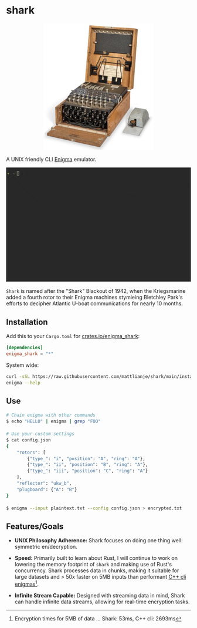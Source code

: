 # shark
<p align="center">
  <img src="img/4-rotor-enigma.jpeg" width="300" alt="four rotor Enigma">
</p>

A UNIX friendly CLI [Enigma](https://en.wikipedia.org/wiki/Enigma_machine) emulator.

![shark on unix](img/bp-readme.gif)

`Shark` is named after the "Shark" Blackout of 1942, when the Kriegsmarine added a fourth rotor to their Enigma machines 
stymieing Bletchley Park's efforts to decipher Atlantic U-boat communications for nearly 10 months.

## Installation
Add this to your `Cargo.toml` for [crates.io/enigma_shark](https://crates.io/crates/enigma_shark):
```toml
[dependencies]
enigma_shark = "*"
```

System wide:
```bash
curl -sSL https://raw.githubusercontent.com/mattlianje/shark/main/install.sh | bash;
enigma --help
```

## Use
```bash
# Chain enigma with other commands
$ echo "HELLO" | enigma | grep "FOO"

# Use your custom settings
$ cat config.json
{
    "rotors": [
        {"type_": "i", "position": "A", "ring": "A"},
        {"type_": "ii", "position": "B", "ring": "A"},
        {"type_": "iii", "position": "C", "ring": "A"}
    ],
    "reflector": "ukw_b",
    "plugboard": {"A": "B"}
}

$ enigma --input plaintext.txt --config config.json > encrypted.txt
```
## Features/Goals
- **UNIX Philosophy Adherence:** Shark focuses on doing one thing well: symmetric en/decryption.

- **Speed:** Primarily built to learn about Rust, I will continue to work on lowering the memory footprint of `shark` and making use of Rust's concurrency. Shark processes data in chunks, making it suitable for large datasets and > 50x faster on 5MB inputs than performant [C++ cli enigmas](benches/bench.sh)[^1].
- **Infinite Stream Capable:** Designed with streaming data in mind, Shark can handle infinite data streams, allowing for real-time encryption tasks.

[^1]: Encryption times for 5MB of data ... Shark: 53ms, C++ cli: 2693ms
